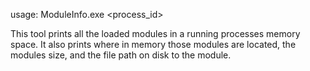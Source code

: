 usage: ModuleInfo.exe <process_id>

This tool prints all the loaded modules in a running processes memory space. It also prints where in memory those modules are located, the modules size, and the file path on disk to the module.
